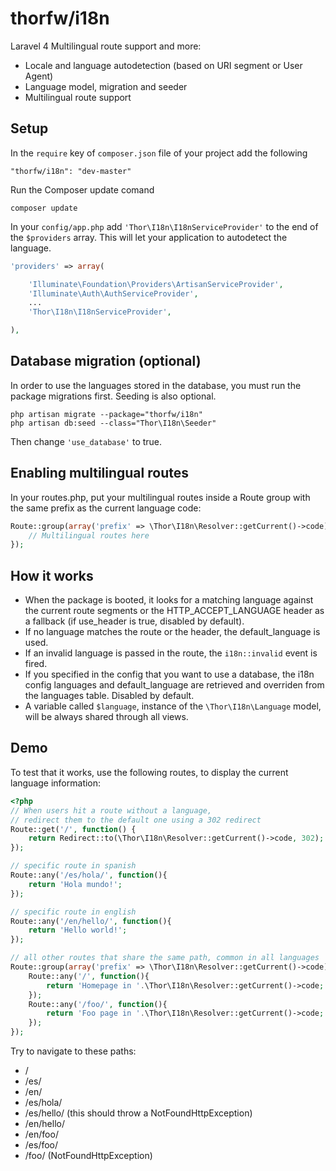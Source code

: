 thorfw/i18n
===========

Laravel 4 Multilingual route support and more:

* Locale and language autodetection (based on URI segment or User Agent)
* Language model, migration and seeder
* Multilingual route support

## Setup

In the `require` key of `composer.json` file of your project add the following

    "thorfw/i18n": "dev-master"

Run the Composer update comand

    composer update

In your `config/app.php` add `'Thor\I18n\I18nServiceProvider'` to the end of the `$providers` array.
This will let your application to autodetect the language.

```php
'providers' => array(

    'Illuminate\Foundation\Providers\ArtisanServiceProvider',
    'Illuminate\Auth\AuthServiceProvider',
    ...
    'Thor\I18n\I18nServiceProvider',

),
```

## Database migration (optional)

In order to use the languages stored in the database, you must run the package migrations first. Seeding is also optional.

    php artisan migrate --package="thorfw/i18n"
    php artisan db:seed --class="Thor\I18n\Seeder"

Then change `'use_database'` to true.

## Enabling multilingual routes

In your routes.php, put your multilingual routes inside a Route group
with the same prefix as the current language code:

```php
Route::group(array('prefix' => \Thor\I18n\Resolver::getCurrent()->code), function() {
    // Multilingual routes here
});
```

## How it works
* When the package is booted, it looks for a matching language against the current 
route segments or the HTTP_ACCEPT_LANGUAGE header as a fallback (if use_header is true, disabled by default).
* If no language matches the route or the header, the default_language is used.
* If an invalid language is passed in the route, the `i18n::invalid` event is fired.
* If you specified in the config that you want to use a database, the i18n config 
languages and default_language are retrieved and overriden from the languages table. Disabled by default.
* A variable called `$language`, instance of the `\Thor\I18n\Language` model, will be always shared through all views.


## Demo

To test that it works, use the following routes, to display the current language information:

```php
<?php
// When users hit a route without a language,
// redirect them to the default one using a 302 redirect
Route::get('/', function() {
    return Redirect::to(\Thor\I18n\Resolver::getCurrent()->code, 302);
});

// specific route in spanish
Route::any('/es/hola/', function(){
    return 'Hola mundo!';
});

// specific route in english
Route::any('/en/hello/', function(){
    return 'Hello world!';
});

// all other routes that share the same path, common in all languages
Route::group(array('prefix' => \Thor\I18n\Resolver::getCurrent()->code), function() {
    Route::any('/', function(){
        return 'Homepage in '.\Thor\I18n\Resolver::getCurrent()->code;
    });
    Route::any('/foo/', function(){
        return 'Foo page in '.\Thor\I18n\Resolver::getCurrent()->code;
    });
});
```

Try to navigate to these paths:
* /
* /es/
* /en/
* /es/hola/
* /es/hello/    (this should throw a NotFoundHttpException)
* /en/hello/
* /en/foo/
* /es/foo/
* /foo/    (NotFoundHttpException)

